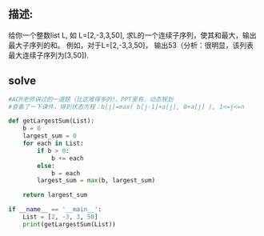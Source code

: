 ## 描述:

给你一个整数list L, 如 L=[2,-3,3,50], 求L的一个连续子序列，使其和最大，输出最大子序列的和。
例如，对于L=[2,-3,3,50]， 输出53（分析：很明显，该列表最大连续子序列为[3,50]).

## solve
```Python
#ACM老师讲过的一道题（比这难得多的），PPT里有，动态规划
#查看了一下课件，得到状态方程：b[j]=max( b[j-1]+a[j], 0+a[j] ), 1<=j<=n

def getLargestSum(List):
    b = 0
    largest_sum = 0
    for each in List:
        if b > 0:
            b += each
        else:
            b = each
        largest_sum = max(b, largest_sum)

    return largest_sum

if __name__ == '__main__':
    List = [2, -3, 3, 50]
    print(getLargestSum(List))
```